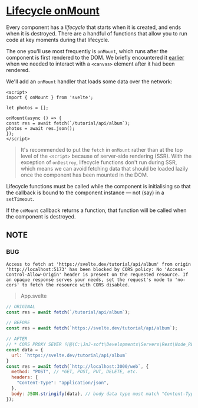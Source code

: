 # [Lifecycle  onMount](https://svelte.dev/tutorial/onmount)

Every component has a _lifecycle_ that starts when it is created, and ends when it is destroyed. There are a handful of functions that allow you to run code at key moments during that lifecycle.

The one you'll use most frequently is `onMount`, which runs after the component is first rendered to the DOM. We briefly encountered it [earlier](https://svelte.dev/tutorial/bind-this) when we needed to interact with a `<canvas>` element after it had been rendered.

We'll add an `onMount` handler that loads some data over the network:

```svelte
<script>
import { onMount } from 'svelte';

let photos = [];

onMount(async () => {
const res = await fetch(`/tutorial/api/album`);
photos = await res.json();
});
</script>
```

> It's recommended to put the `fetch` in `onMount` rather than at the top level of the `<script>` because of server-side rendering (SSR). With the exception of `onDestroy`, lifecycle functions don't run during SSR, which means we can avoid fetching data that should be loaded lazily once the component has been mounted in the DOM.

Lifecycle functions must be called while the component is initialising so that the callback is bound to the component instance — not (say) in a `setTimeout`.

If the `onMount` callback returns a function, that function will be called when the component is destroyed.


## NOTE

### BUG

```
Access to fetch at 'https://svelte.dev/tutorial/api/album' from origin 'http://localhost:5173' has been blocked by CORS policy: No 'Access-Control-Allow-Origin' header is present on the requested resource. If an opaque response serves your needs, set the request's mode to 'no-cors' to fetch the resource with CORS disabled.
```

> App.svelte

```js
// ORIGINAL
const res = await fetch(`/tutorial/api/album`);

// BEFORE
const res = await fetch(`https://svelte.dev/tutorial/api/album`);

// AFTER
// * CORS PROXY SEVER 이용(C:\JnJ-soft\Developments\Servers\Rest\Node_REST\proxy  node server.js)
const data = {
  url: `https://svelte.dev/tutorial/api/album`
}
const res = await fetch(`http://localhost:3000/web`, {
  method: "POST", // *GET, POST, PUT, DELETE, etc.
  headers: {
    "Content-Type": "application/json",
  },
  body: JSON.stringify(data), // body data type must match "Content-Type" header
});
```
